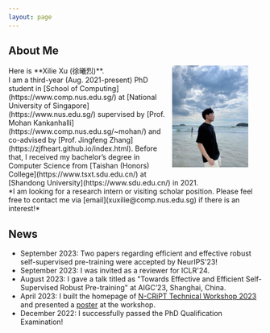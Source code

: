 ```yaml
---
layout: page
---
```


## About Me
<!-- <img src="/images/me3.jpg" class='floatpic'> -->
<img src="/images/me3.jpg" style="float:right; margin-left:1em; margin-right:2em; margin-bottom:1em; width:30%; height: 60%;">
Here is **Xilie Xu (徐曦烈)**. <br/>
I am a third-year (Aug. 2021-present) PhD student in [School of Computing](https://www.comp.nus.edu.sg/) at [National University of Singapore](https://www.nus.edu.sg/) supervised by [Prof. Mohan Kankanhalli](https://www.comp.nus.edu.sg/~mohan/) and co-advised by [Prof. Jingfeng Zhang](https://zjfheart.github.io/index.html). Before that, I received my bachelor’s degree in Computer Science from [Taishan (Honors) College](https://www.tsxt.sdu.edu.cn/) at [Shandong University](https://www.sdu.edu.cn/) in 2021.

<!-- --- -->
<br/>
*I am looking for a research intern or visiting scholar position. Please feel free to contact me via [email](xuxilie@comp.nus.edu.sg) if there is an interest!*

## News
- September 2023: Two papers regarding efficient and effective robust self-supervised pre-training were accepted by NeurIPS'23!
- September 2023: I was invited as a reviewer for ICLR'24.
- August 2023: I gave a talk titled as "Towards Effective and Efficient Self-Supervised Robust Pre-training" at AIGC’23, Shanghai, China.
- April 2023: I built the homepage of [N-CRiPT Technical Workshop 2023](https://ncript.comp.nus.edu.sg/site/ncript-workshop-2023/) and presented a [poster](/file/poster/NCRiPT_workshop_poster_Xu_Xilie.pdf) at the workshop.
- December 2022: I successfully passed the PhD Qualification Examination!



